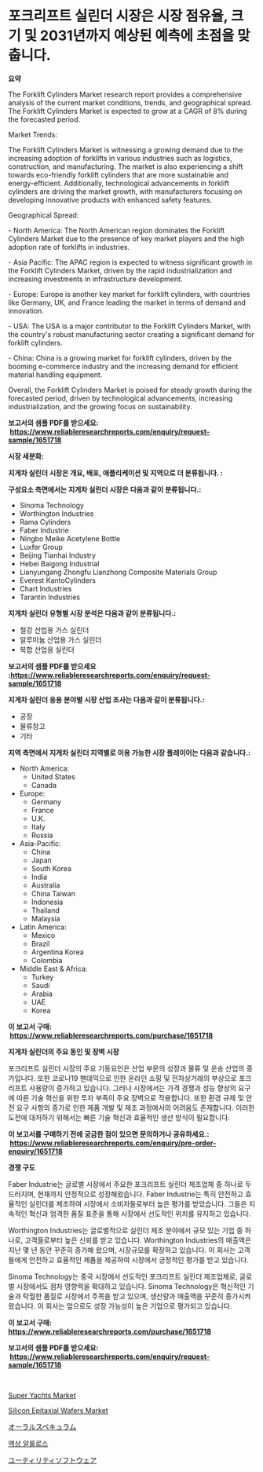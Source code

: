 <p><h1>포크리프트 실린더 시장은 시장 점유율, 크기 및 2031년까지 예상된 예측에 초점을 맞춥니다.</h1></p><p><strong>요약</strong></p>
<p><p>The Forklift Cylinders Market research report provides a comprehensive analysis of the current market conditions, trends, and geographical spread. The Forklift Cylinders Market is expected to grow at a CAGR of 8% during the forecasted period.</p><p>Market Trends:</p><p>The Forklift Cylinders Market is witnessing a growing demand due to the increasing adoption of forklifts in various industries such as logistics, construction, and manufacturing. The market is also experiencing a shift towards eco-friendly forklift cylinders that are more sustainable and energy-efficient. Additionally, technological advancements in forklift cylinders are driving the market growth, with manufacturers focusing on developing innovative products with enhanced safety features.</p><p>Geographical Spread:</p><p>- North America: The North American region dominates the Forklift Cylinders Market due to the presence of key market players and the high adoption rate of forklifts in industries.</p><p>- Asia Pacific: The APAC region is expected to witness significant growth in the Forklift Cylinders Market, driven by the rapid industrialization and increasing investments in infrastructure development.</p><p>- Europe: Europe is another key market for forklift cylinders, with countries like Germany, UK, and France leading the market in terms of demand and innovation.</p><p>- USA: The USA is a major contributor to the Forklift Cylinders Market, with the country's robust manufacturing sector creating a significant demand for forklift cylinders.</p><p>- China: China is a growing market for forklift cylinders, driven by the booming e-commerce industry and the increasing demand for efficient material handling equipment.</p><p>Overall, the Forklift Cylinders Market is poised for steady growth during the forecasted period, driven by technological advancements, increasing industrialization, and the growing focus on sustainability.</p></p>
<p><strong>보고서의 샘플 PDF를 받으세요: &nbsp;<a href="https://www.reliableresearchreports.com/enquiry/request-sample/1651718">https://www.reliableresearchreports.com/enquiry/request-sample/1651718</a></strong></p>
<p><strong>시장 세분화:</strong></p>
<p><strong> 지게차 실린더 시장은 개요, 배포, 애플리케이션 및 지역으로 더 분류됩니다. :</strong></p>
<p><strong>구성요소 측면에서는 지게차 실린더 시장은 다음과 같이 분류됩니다.:</strong></p>
<p><ul><li>Sinoma Technology</li><li>Worthington Industries</li><li>Rama Cylinders</li><li>Faber Industrie</li><li>Ningbo Meike Acetylene Bottle</li><li>Luxfer Group</li><li>Beijing Tianhai Industry</li><li>Hebei Baigong Industrial</li><li>Lianyungang Zhongfu Lianzhong Composite Materials Group</li><li>Everest KantoCylinders</li><li>Chart Industries</li><li>Tarantin Industries</li></ul></p>
<p><strong> 지게차 실린더 유형별 시장 분석은 다음과 같이 분류됩니다.:</strong></p>
<p><ul><li>철강 산업용 가스 실린더</li><li>알루미늄 산업용 가스 실린더</li><li>복합 산업용 실린더</li></ul></p>
<p><strong>보고서의 샘플 PDF를 받으세요 :<a href="https://www.reliableresearchreports.com/enquiry/request-sample/1651718">https://www.reliableresearchreports.com/enquiry/request-sample/1651718</a></strong></p>
<p><strong> 지게차 실린더 응용 분야별 시장 산업 조사는 다음과 같이 분류됩니다.:</strong></p>
<p><ul><li>공장</li><li>물류창고</li><li>기타</li></ul></p>
<p><strong>지역 측면에서 지게차 실린더 지역별로 이용 가능한 시장 플레이어는 다음과 같습니다.:</strong></p>
<p><ul>
    <li>
        North America:
        <ul>
            <li>United States</li>
            <li>Canada</li>
        </ul>
    </li>
    <li>
        Europe:
        <ul>
            <li>Germany</li>
            <li>France</li>
            <li>U.K.</li>
            <li>Italy</li>
            <li>Russia</li>
        </ul>
    </li>
    <li>
        Asia-Pacific:
        <ul>
            <li>China</li>
            <li>Japan</li>
            <li>South Korea</li>
            <li>India</li>
            <li>Australia</li>
            <li>China Taiwan</li>
            <li>Indonesia</li>
            <li>Thailand</li>
            <li>Malaysia</li>
        </ul>
    </li>
    <li>
        Latin America:
        <ul>
            <li>Mexico</li>
            <li>Brazil</li>
            <li>Argentina Korea</li>
            <li>Colombia</li>
        </ul>
    </li>
    <li>
        Middle East & Africa:
        <ul>
            <li>Turkey</li>
            <li>Saudi</li>
            <li>Arabia</li>
            <li>UAE</li>
            <li>Korea</li>
        </ul>
    </li>
    </ul></p>
<p><strong>이 보고서 구매: &nbsp;<a href="https://www.reliableresearchreports.com/purchase/1651718">https://www.reliableresearchreports.com/purchase/1651718</a></strong></p>
<p><strong>지게차 실린더의 주요 동인 및 장벽 시장</strong></p>
<p><p>포크리프트 실린더 시장의 주요 기동요인은 산업 부문의 성장과 물류 및 운송 산업의 증가입니다. 또한 코로나19 팬데믹으로 인한 온라인 쇼핑 및 전자상거래의 부상으로 포크리프트 사용량이 증가하고 있습니다. 그러나 시장에서는 가격 경쟁과 성능 향상의 요구에 따른 기술 혁신을 위한 투자 부족이 주요 장벽으로 작용합니다. 또한 환경 규제 및 안전 요구 사항의 증가로 인한 제품 개발 및 제조 과정에서의 어려움도 존재합니다. 이러한 도전에 대처하기 위해서는 빠른 기술 혁신과 효율적인 생산 방식이 필요합니다.</p></p>
<p><strong>이 보고서를 구매하기 전에 궁금한 점이 있으면 문의하거나 공유하세요.: &nbsp;<a href="https://www.reliableresearchreports.com/enquiry/pre-order-enquiry/1651718">https://www.reliableresearchreports.com/enquiry/pre-order-enquiry/1651718</a></strong></p>
<p><strong>경쟁 구도</strong></p>
<p><p>Faber Industrie는 글로벌 시장에서 주요한 포크리프트 실린더 제조업체 중 하나로 두드러지며, 현재까지 안정적으로 성장해왔습니다. Faber Industrie는 특히 안전하고 효율적인 실린더를 제조하여 시장에서 소비자들로부터 높은 평가를 받았습니다. 그들은 지속적인 혁신과 엄격한 품질 표준을 통해 시장에서 선도적인 위치를 유지하고 있습니다.</p><p>Worthington Industries는 글로벌적으로 실린더 제조 분야에서 규모 있는 기업 중 하나로, 고객들로부터 높은 신뢰를 받고 있습니다. Worthington Industries의 매출액은 지난 몇 년 동안 꾸준히 증가해 왔으며, 시장규모를 확장하고 있습니다. 이 회사는 고객들에게 안전하고 효율적인 제품을 제공하여 시장에서 긍정적인 평가를 받고 있습니다.</p><p>Sinoma Technology는 중국 시장에서 선도적인 포크리프트 실린더 제조업체로, 글로벌 시장에서도 점차 영향력을 확대하고 있습니다. Sinoma Technology은 혁신적인 기술과 탁월한 품질로 시장에서 주목을 받고 있으며, 생산량과 매출액을 꾸준히 증가시켜왔습니다. 이 회사는 앞으로도 성장 가능성이 높은 기업으로 평가되고 있습니다.</p></p>
<p><strong>이 보고서 구매: &nbsp; <a href="https://www.reliableresearchreports.com/purchase/1651718">https://www.reliableresearchreports.com/purchase/1651718</a></strong></p>
<p><strong>보고서의 샘플 PDF를 받으세요: &nbsp;<a href="https://www.reliableresearchreports.com/enquiry/request-sample/1651718">https://www.reliableresearchreports.com/enquiry/request-sample/1651718</a></strong><strong></strong></p>
<p>&nbsp;</p>
<p><p><a href="https://issuu.com/reportprime-2/docs/super-yachts-market-size-2030.pptx">Super Yachts Market</a></p><p><a href="https://github.com/NorbertYates/Market-Research-Report-List-4/blob/main/silicon-epitaxial-wafers-market.md">Silicon Epitaxial Wafers Market</a></p><p><a href="https://github.com/lababdou/Market-Research-Report-List-3/blob/main/132218711465.md">オーラルスペキュラム</a></p><p><a href="https://github.com/Tristiarton768456/Market-Research-Report-List-1/blob/main/202030810509.md">액상 알룰로스</a></p><p><a href="https://github.com/MosesSpinka1914/Market-Research-Report-List-1/blob/main/161614511464.md">ユーティリティソフトウェア</a></p></p>